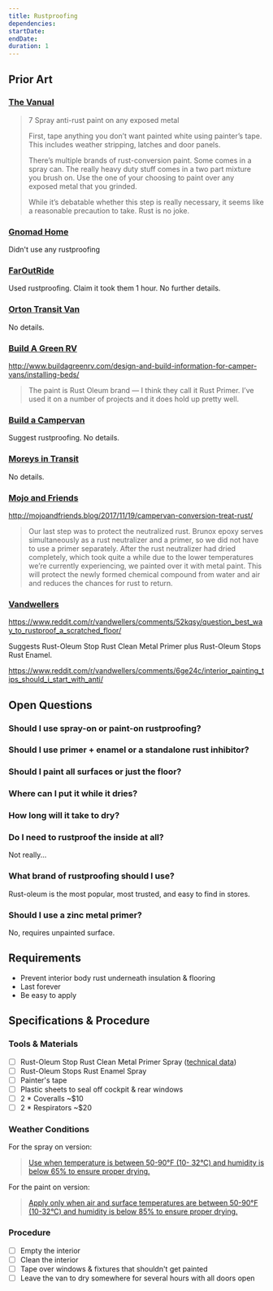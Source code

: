 ```yaml
---
title: Rustproofing
dependencies:
startDate:
endDate:
duration: 1
---
```


## Prior Art

### [The Vanual](http://thevanual.com)

> 7 Spray anti-rust paint on any exposed metal
>
> First, tape anything you don’t want painted white using painter’s tape. This includes weather stripping, latches and door panels.
>
> There’s multiple brands of rust-conversion paint. Some comes in a spray can. The really heavy duty stuff comes in a two part mixture you brush on. Use the one of your choosing to paint over any exposed metal that you grinded.
>
> While it’s debatable whether this step is really necessary, it seems like a reasonable precaution to take. Rust is no joke.

### [Gnomad Home](https://gnomadhome.com)

Didn't use any rustproofing

### [FarOutRide](http://faroutride.com)

Used rustproofing. Claim it took them 1 hour. No further details.

### [Orton Transit Van](http://www.ortontransit.info)

No details.

### [Build A Green RV](http://www.buildagreenrv.com)

http://www.buildagreenrv.com/design-and-build-information-for-camper-vans/installing-beds/

> The paint is Rust Oleum brand — I think they call it Rust Primer. I’ve used it on a number of projects and it does hold up pretty well.

### [Build a Campervan](https://buildacampervan.com)

Suggest rustproofing. No details.

### [Moreys in Transit](http://moreysintransit.com)

No details.

### [Mojo and Friends](http://mojoandfriends.blog/)

http://mojoandfriends.blog/2017/11/19/campervan-conversion-treat-rust/

> Our last step was to protect the neutralized rust. Brunox epoxy serves simultaneously as a rust neutralizer and a primer, so we did not have to use a primer separately. After the rust neutralizer had dried completely, which took quite a while due to the lower temperatures we’re currently experiencing, we painted over it with metal paint. This will protect the newly formed chemical compound from water and air and reduces the chances for rust to return.

### [Vandwellers](https://www.reddit.com/r/vandwellers)

https://www.reddit.com/r/vandwellers/comments/52kqsy/question_best_way_to_rustproof_a_scratched_floor/

Suggests Rust-Oleum Stop Rust Clean Metal Primer plus Rust-Oleum Stops Rust Enamel.

https://www.reddit.com/r/vandwellers/comments/6ge24c/interior_painting_tips_should_i_start_with_anti/

## Open Questions

### Should I use spray-on or paint-on rustproofing?
### Should I use primer + enamel or a standalone rust inhibitor?
### Should I paint all surfaces or just the floor?
### Where can I put it while it dries?
### How long will it take to dry?
### Do I need to rustproof the inside at all?
Not really...

### What brand of rustproofing should I use?
Rust-oleum is the most popular, most trusted, and easy to find in stores.

### Should I use a zinc metal primer?
No, requires unpainted surface.

## Requirements

 - Prevent interior body rust underneath insulation & flooring
 - Last forever
 - Be easy to apply

## Specifications & Procedure

### Tools & Materials

 - [ ] Rust-Oleum Stop Rust Clean Metal Primer Spray ([technical data](https://www.rustoleum.com/~/media/DigitalEncyclopedia/Documents/RustoleumUSA/TDS/English/CBG/Stops%20Rust/SRT-10_Stops_Rust_Primer_Sprays_TDS.ashx))
 - [ ] Rust-Oleum Stops Rust Enamel Spray
 - [ ] Painter's tape
 - [ ] Plastic sheets to seal off cockpit & rear windows
 - [ ] 2 * Coveralls ~$10
 - [ ] 2 * Respirators ~$20

### Weather Conditions

For the spray on version:

> [Use when temperature is between 50-90°F (10-
32°C) and humidity is below 65% to ensure proper drying.](https://www.rustoleum.com/~/media/DigitalEncyclopedia/Documents/RustoleumUSA/TDS/English/CBG/Stops%20Rust/SRT-10_Stops_Rust_Primer_Sprays_TDS.ashx)

For the paint on version:

> [Apply only when air and surface temperatures are
between 50-90°F (10-32°C) and humidity is below 85% to
ensure proper drying.](https://www.rustoleum.com/~/media/DigitalEncyclopedia/Documents/RustoleumUSA/TDS/English/CBG/Stops%20Rust/SRT-11_Stops_Rust_Primer_Brush_TDS.ashx)

### Procedure

 - [ ] Empty the interior
 - [ ] Clean the interior
 - [ ] Tape over windows & fixtures that shouldn't get painted
 - [ ] Leave the van to dry somewhere for several hours with all doors open
